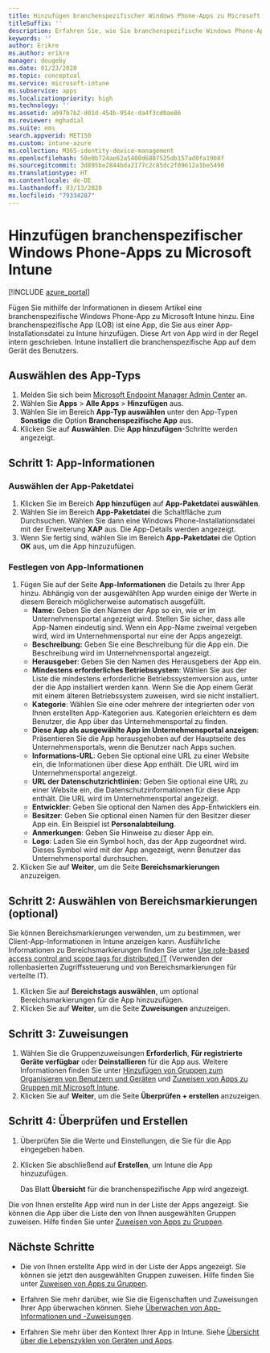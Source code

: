 ```yaml
---
title: Hinzufügen branchenspezifischer Windows Phone-Apps zu Microsoft Intune
titleSuffix: ''
description: Erfahren Sie, wie Sie branchenspezifische Windows Phone-Apps mithilfe von Microsoft Intune hinzufügen.
keywords: ''
author: Erikre
ms.author: erikre
manager: dougeby
ms.date: 01/23/2020
ms.topic: conceptual
ms.service: microsoft-intune
ms.subservice: apps
ms.localizationpriority: high
ms.technology: ''
ms.assetid: a097b7b2-d01d-454b-954c-da4f3cd0ae86
ms.reviewer: mghadial
ms.suite: ems
search.appverid: MET150
ms.custom: intune-azure
ms.collection: M365-identity-device-management
ms.openlocfilehash: 50e0b724ae62a5400d6807525db157ad0fa19b8f
ms.sourcegitcommit: 3d895be2844bda2177c2c85dc2f09612a1be5490
ms.translationtype: HT
ms.contentlocale: de-DE
ms.lasthandoff: 03/13/2020
ms.locfileid: "79334287"
---
```

# <a name="add-a-windows-phone-line-of-business-app-to-microsoft-intune"></a>Hinzufügen branchenspezifischer Windows Phone-Apps zu Microsoft Intune

[!INCLUDE [azure_portal](../includes/azure_portal.md)]

Fügen Sie mithilfe der Informationen in diesem Artikel eine branchenspezifische Windows Phone-App zu Microsoft Intune hinzu. Eine branchenspezifische App (LOB) ist eine App, die Sie aus einer App-Installationsdatei zu Intune hinzufügen. Diese Art von App wird in der Regel intern geschrieben. Intune installiert die branchenspezifische App auf dem Gerät des Benutzers. 

## <a name="select-the-app-type"></a>Auswählen des App-Typs

1. Melden Sie sich beim [Microsoft Endpoint Manager Admin Center](https://go.microsoft.com/fwlink/?linkid=2109431) an.
2. Wählen Sie **Apps** > **Alle Apps** > **Hinzufügen** aus.
3. Wählen Sie im Bereich **App-Typ auswählen** unter den App-Typen **Sonstige** die Option **Branchenspezifische App** aus.
4. Klicken Sie auf **Auswählen**. Die **App hinzufügen**-Schritte werden angezeigt.

## <a name="step-1---app-information"></a>Schritt 1: App-Informationen

### <a name="select-the-app-package-file"></a>Auswählen der App-Paketdatei

1. Klicken Sie im Bereich **App hinzufügen** auf **App-Paketdatei auswählen**. 
2. Wählen Sie im Bereich **App-Paketdatei** die Schaltfläche zum Durchsuchen. Wählen Sie dann eine Windows Phone-Installationsdatei mit der Erweiterung **XAP** aus.
   Die App-Details werden angezeigt.
3. Wenn Sie fertig sind, wählen Sie im Bereich **App-Paketdatei** die Option **OK** aus, um die App hinzuzufügen.

### <a name="set-app-information"></a>Festlegen von App-Informationen

1. Fügen Sie auf der Seite **App-Informationen** die Details zu Ihrer App hinzu. Abhängig von der ausgewählten App wurden einige der Werte in diesem Bereich möglicherweise automatisch ausgefüllt.
    - **Name:** Geben Sie den Namen der App so ein, wie er im Unternehmensportal angezeigt wird. Stellen Sie sicher, dass alle App-Namen eindeutig sind. Wenn ein App-Name zweimal vergeben wird, wird im Unternehmensportal nur eine der Apps angezeigt.
    - **Beschreibung:** Geben Sie eine Beschreibung für die App ein. Die Beschreibung wird im Unternehmensportal angezeigt.
    - **Herausgeber**: Geben Sie den Namen des Herausgebers der App ein.
    - **Mindestens erforderliches Betriebssystem**: Wählen Sie aus der Liste die mindestens erforderliche Betriebssystemversion aus, unter der die App installiert werden kann. Wenn Sie die App einem Gerät mit einem älteren Betriebssystem zuweisen, wird sie nicht installiert.
    - **Kategorie**: Wählen Sie eine oder mehrere der integrierten oder von Ihnen erstellten App-Kategorien aus. Kategorien erleichtern es dem Benutzer, die App über das Unternehmensportal zu finden.
    - **Diese App als ausgewählte App im Unternehmensportal anzeigen**: Präsentieren Sie die App herausgehoben auf der Hauptseite des Unternehmensportals, wenn die Benutzer nach Apps suchen.
    - **Informations-URL**: Geben Sie optional eine URL zu einer Website ein, die Informationen über diese App enthält. Die URL wird im Unternehmensportal angezeigt.
    - **URL der Datenschutzrichtlinien:** Geben Sie optional eine URL zu einer Website ein, die Datenschutzinformationen für diese App enthält. Die URL wird im Unternehmensportal angezeigt.
    - **Entwickler**: Geben Sie optional den Namen des App-Entwicklers ein.
    - **Besitzer**: Geben Sie optional einen Namen für den Besitzer dieser App ein. Ein Beispiel ist **Personalabteilung**.
    - **Anmerkungen**: Geben Sie Hinweise zu dieser App ein.
    - **Logo**: Laden Sie ein Symbol hoch, das der App zugeordnet wird. Dieses Symbol wird mit der App angezeigt, wenn Benutzer das Unternehmensportal durchsuchen.
2. Klicken Sie auf **Weiter**, um die Seite **Bereichsmarkierungen** anzuzeigen.

## <a name="step-2---select-scope-tags-optional"></a>Schritt 2: Auswählen von Bereichsmarkierungen (optional)
Sie können Bereichsmarkierungen verwenden, um zu bestimmen, wer Client-App-Informationen in Intune anzeigen kann. Ausführliche Informationen zu Bereichsmarkierungen finden Sie unter [Use role-based access control and scope tags for distributed IT](../fundamentals/scope-tags.md) (Verwenden der rollenbasierten Zugriffssteuerung und von Bereichsmarkierungen für verteilte IT).

1. Klicken Sie auf **Bereichstags auswählen**, um optional Bereichsmarkierungen für die App hinzuzufügen. 
2. Klicken Sie auf **Weiter**, um die Seite **Zuweisungen** anzuzeigen.

## <a name="step-3---assignments"></a>Schritt 3: Zuweisungen

1. Wählen Sie die Gruppenzuweisungen **Erforderlich**, **Für registrierte Geräte verfügbar** oder **Deinstallieren** für die App aus. Weitere Informationen finden Sie unter [Hinzufügen von Gruppen zum Organisieren von Benutzern und Geräten](../fundamentals/groups-add.md) und [Zuweisen von Apps zu Gruppen mit Microsoft Intune](apps-deploy.md).
2. Klicken Sie auf **Weiter**, um die Seite **Überprüfen + erstellen** anzuzeigen.

## <a name="step-4---review--create"></a>Schritt 4: Überprüfen und Erstellen

1. Überprüfen Sie die Werte und Einstellungen, die Sie für die App eingegeben haben.
2. Klicken Sie abschließend auf **Erstellen**, um Intune die App hinzuzufügen.

    Das Blatt **Übersicht** für die branchenspezifische App wird angezeigt.

Die von Ihnen erstellte App wird nun in der Liste der Apps angezeigt. Sie können die App über die Liste den von Ihnen ausgewählten Gruppen zuweisen. Hilfe finden Sie unter [Zuweisen von Apps zu Gruppen](apps-deploy.md).

## <a name="next-steps"></a>Nächste Schritte

- Die von Ihnen erstellte App wird in der Liste der Apps angezeigt. Sie können sie jetzt den ausgewählten Gruppen zuweisen. Hilfe finden Sie unter [Zuweisen von Apps zu Gruppen](apps-deploy.md).

- Erfahren Sie mehr darüber, wie Sie die Eigenschaften und Zuweisungen Ihrer App überwachen können. Siehe [Überwachen von App-Informationen und -Zuweisungen](apps-monitor.md).

- Erfahren Sie mehr über den Kontext Ihrer App in Intune. Siehe [Übersicht über die Lebenszyklen von Geräten und Apps](../fundamentals/device-lifecycle.md).
